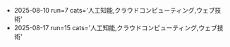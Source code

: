 - 2025-08-10 run=7 cats='人工知能,クラウドコンピューティング,ウェブ技術'
- 2025-08-17 run=15 cats='人工知能,クラウドコンピューティング,ウェブ技術'
